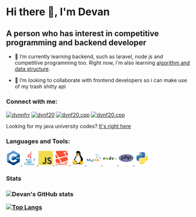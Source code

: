 <h1>Hi there 👋, I'm Devan</h1>
<h2>A person who has interest in competitive programming and backend developer</h2>

- 🌱 I’m currently learning backend, such as laravel, node js and competitive programming too. Right now, i'm also learning [algorithm and data structure](https://github.com/devanfer02/Algorithm-Data-Structure).

- 👯 I’m looking to collaborate with frontend developers so i can make use of my trash shitty api 

<h3 align="left">Connect with me:</h3>
<p align="left">
<a href="https://linkedin.com/in/dvnnfrr" target="blank"><img align="center" src="https://raw.githubusercontent.com/rahuldkjain/github-profile-readme-generator/master/src/images/icons/Social/linked-in-alt.svg" alt="dvnnfrr" height="30" width="40" /></a>
<a href="https://instagram.com/dvnf20" target="blank"><img align="center" src="https://raw.githubusercontent.com/rahuldkjain/github-profile-readme-generator/master/src/images/icons/Social/instagram.svg" alt="dvnf20" height="30" width="40" /></a>
<a href="https://codeforces.com/profile/dvnf20.cpp" target="blank"><img align="center" src="https://raw.githubusercontent.com/rahuldkjain/github-profile-readme-generator/master/src/images/icons/Social/codeforces.svg" alt="dvnf20.cpp" height="30" width="40" /></a>
<a href="https://github.com/dvnf10cpp" target="blank"><img align="center" src="https://raw.githubusercontent.com/rahuldkjain/github-profile-readme-generator/master/src/images/icons/Social/github.svg" alt="dvnf20.cpp" height="30" width="40" /></a>
</p>

Looking for my java university codes? 
[It's right here](https://github.com/dvnf10cpp)

<h3 align="left">Languages and Tools:</h3>
<p align="left"> <a href="https://www.w3schools.com/cpp/" target="_blank" rel="noreferrer"> <img src="https://raw.githubusercontent.com/devicons/devicon/master/icons/cplusplus/cplusplus-original.svg" alt="cplusplus" width="40" height="40"/> </a> <a href="https://www.java.com" target="_blank" rel="noreferrer"> <img src="https://raw.githubusercontent.com/devicons/devicon/master/icons/java/java-original.svg" alt="java" width="40" height="40"/> </a> <a href="https://developer.mozilla.org/en-US/docs/Web/JavaScript" target="_blank" rel="noreferrer"> <img src="https://raw.githubusercontent.com/devicons/devicon/master/icons/javascript/javascript-original.svg" alt="javascript" width="40" height="40"/> </a> <a href="https://laravel.com/" target="_blank" rel="noreferrer"> <img src="https://raw.githubusercontent.com/devicons/devicon/master/icons/laravel/laravel-plain-wordmark.svg" alt="laravel" width="40" height="40"/> </a> <a href="https://www.linux.org/" target="_blank" rel="noreferrer"> <img src="https://raw.githubusercontent.com/devicons/devicon/master/icons/linux/linux-original.svg" alt="linux" width="40" height="40"/> </a> <a href="https://www.mysql.com/" target="_blank" rel="noreferrer"> <img src="https://raw.githubusercontent.com/devicons/devicon/master/icons/mysql/mysql-original-wordmark.svg" alt="mysql" width="40" height="40"/> </a> <a href="https://nodejs.org" target="_blank" rel="noreferrer"> <img src="https://raw.githubusercontent.com/devicons/devicon/master/icons/nodejs/nodejs-original-wordmark.svg" alt="nodejs" width="40" height="40"/> </a> <a href="https://www.php.net" target="_blank" rel="noreferrer"> <img src="https://raw.githubusercontent.com/devicons/devicon/master/icons/php/php-original.svg" alt="php" width="40" height="40"/> </a> <a href="https://www.python.org" target="_blank" rel="noreferrer"> <img src="https://raw.githubusercontent.com/devicons/devicon/master/icons/python/python-original.svg" alt="python" width="40" height="40"/> </a> </p>

<h3> Stats <h3/>  
  
![Devan's GitHub stats](https://github-readme-stats.vercel.app/api?username=devanfer02&show_icons=true&theme=tokyonight)
<br/>

[![Top Langs](https://github-readme-stats.vercel.app/api/top-langs/?username=devanfer02&theme=dracula&layout=compact)](https://github.com/anuraghazra/github-readme-stats)
